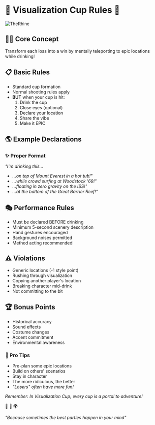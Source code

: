 # 🌈 Visualization Cup Rules 🌈

![TheRhine](https://assets-v8.rivieratravel.co.uk/content/RivieraUSA/images/River_Cruises/Thumbnails/RCH/RCH_Thumb_V8.jpg)

## 🧘‍♂️ Core Concept
Transform each loss into a win by mentally teleporting to epic locations while drinking!

## 📋 Basic Rules
- Standard cup formation
- Normal shooting rules apply
- **BUT** when your cup is hit:
  1. Drink the cup
  2. Close eyes (optional)
  3. Declare your location
  4. Share the vibe
  5. Make it EPIC

## 🌎 Example Declarations

### ✨ Proper Format
*"I'm drinking this...*
- *...on top of Mount Everest in a hot tub!"*
- *...while crowd surfing at Woodstock '69!"*
- *...floating in zero gravity on the ISS!"*
- *...at the bottom of the Great Barrier Reef!"*

## 🎭 Performance Rules
- Must be declared BEFORE drinking
- Minimum 5-second scenery description
- Hand gestures encouraged
- Background noises permitted
- Method acting recommended

## ⚠️ Violations
- Generic locations (-1 style point)
- Rushing through visualization
- Copying another player's location
- Breaking character mid-drink
- Not committing to the bit

## 🏆 Bonus Points
- Historical accuracy
- Sound effects
- Costume changes
- Accent commitment
- Environmental awareness

### 💭 Pro Tips
- Pre-plan some epic locations
- Build on others' scenarios
- Stay in character
- The more ridiculous, the better
- *"Losers" often have more fun!*

*Remember: In Visualization Cup, every cup is a portal to adventure!* 

🌈 🎯 🌍

*"Because sometimes the best parties happen in your mind"*